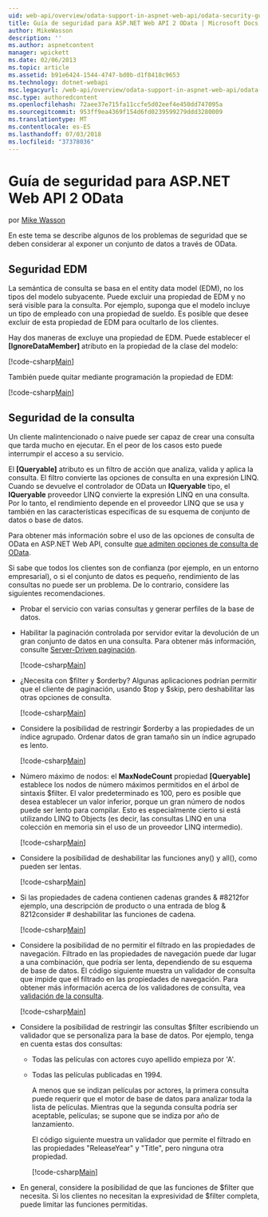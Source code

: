 ```yaml
---
uid: web-api/overview/odata-support-in-aspnet-web-api/odata-security-guidance
title: Guía de seguridad para ASP.NET Web API 2 OData | Microsoft Docs
author: MikeWasson
description: ''
ms.author: aspnetcontent
manager: wpickett
ms.date: 02/06/2013
ms.topic: article
ms.assetid: b91e6424-1544-4747-bd0b-d1f8418c9653
ms.technology: dotnet-webapi
msc.legacyurl: /web-api/overview/odata-support-in-aspnet-web-api/odata-security-guidance
msc.type: authoredcontent
ms.openlocfilehash: 72aee37e715fa11ccfe5d02eef4e450dd747095a
ms.sourcegitcommit: 953ff9ea4369f154d6fd0239599279ddd3280009
ms.translationtype: MT
ms.contentlocale: es-ES
ms.lasthandoff: 07/03/2018
ms.locfileid: "37378036"
---
```

<a name="security-guidance-for-aspnet-web-api-2-odata"></a>Guía de seguridad para ASP.NET Web API 2 OData
====================
por [Mike Wasson](https://github.com/MikeWasson)

En este tema se describe algunos de los problemas de seguridad que se deben considerar al exponer un conjunto de datos a través de OData.

## <a name="edm-security"></a>Seguridad EDM

La semántica de consulta se basa en el entity data model (EDM), no los tipos del modelo subyacente. Puede excluir una propiedad de EDM y no será visible para la consulta. Por ejemplo, suponga que el modelo incluye un tipo de empleado con una propiedad de sueldo. Es posible que desee excluir de esta propiedad de EDM para ocultarlo de los clientes.

Hay dos maneras de excluye una propiedad de EDM. Puede establecer el **[IgnoreDataMember]** atributo en la propiedad de la clase del modelo:

[!code-csharp[Main](odata-security-guidance/samples/sample1.cs)]

También puede quitar mediante programación la propiedad de EDM:

[!code-csharp[Main](odata-security-guidance/samples/sample2.cs)]

## <a name="query-security"></a>Seguridad de la consulta

Un cliente malintencionado o naive puede ser capaz de crear una consulta que tarda mucho en ejecutar. En el peor de los casos esto puede interrumpir el acceso a su servicio.

El **[Queryable]** atributo es un filtro de acción que analiza, valida y aplica la consulta. El filtro convierte las opciones de consulta en una expresión LINQ. Cuando se devuelve el controlador de OData un **IQueryable** tipo, el **IQueryable** proveedor LINQ convierte la expresión LINQ en una consulta. Por lo tanto, el rendimiento depende en el proveedor LINQ que se usa y también en las características específicas de su esquema de conjunto de datos o base de datos.

Para obtener más información sobre el uso de las opciones de consulta de OData en ASP.NET Web API, consulte [que admiten opciones de consulta de OData](supporting-odata-query-options.md).

Si sabe que todos los clientes son de confianza (por ejemplo, en un entorno empresarial), o si el conjunto de datos es pequeño, rendimiento de las consultas no puede ser un problema. De lo contrario, considere las siguientes recomendaciones.

- Probar el servicio con varias consultas y generar perfiles de la base de datos.
- Habilitar la paginación controlada por servidor evitar la devolución de un gran conjunto de datos en una consulta. Para obtener más información, consulte [Server-Driven paginación](supporting-odata-query-options.md#server-paging). 

    [!code-csharp[Main](odata-security-guidance/samples/sample3.cs)]
- ¿Necesita con $filter y $orderby? Algunas aplicaciones podrían permitir que el cliente de paginación, usando $top y $skip, pero deshabilitar las otras opciones de consulta. 

    [!code-csharp[Main](odata-security-guidance/samples/sample4.cs)]
- Considere la posibilidad de restringir $orderby a las propiedades de un índice agrupado. Ordenar datos de gran tamaño sin un índice agrupado es lento. 

    [!code-csharp[Main](odata-security-guidance/samples/sample5.cs)]
- Número máximo de nodos: el **MaxNodeCount** propiedad **[Queryable]** establece los nodos de número máximos permitidos en el árbol de sintaxis $filter. El valor predeterminado es 100, pero es posible que desea establecer un valor inferior, porque un gran número de nodos puede ser lento para compilar. Esto es especialmente cierto si está utilizando LINQ to Objects (es decir, las consultas LINQ en una colección en memoria sin el uso de un proveedor LINQ intermedio). 

    [!code-csharp[Main](odata-security-guidance/samples/sample6.cs)]
- Considere la posibilidad de deshabilitar las funciones any() y all(), como pueden ser lentas. 

    [!code-csharp[Main](odata-security-guidance/samples/sample7.cs)]
- Si las propiedades de cadena contienen cadenas grandes & #8212for ejemplo, una descripción de producto o una entrada de blog & 8212consider # deshabilitar las funciones de cadena. 

    [!code-csharp[Main](odata-security-guidance/samples/sample8.cs)]
- Considere la posibilidad de no permitir el filtrado en las propiedades de navegación. Filtrado en las propiedades de navegación puede dar lugar a una combinación, que podría ser lenta, dependiendo de su esquema de base de datos. El código siguiente muestra un validador de consulta que impide que el filtrado en las propiedades de navegación. Para obtener más información acerca de los validadores de consulta, vea [validación de la consulta](supporting-odata-query-options.md#query-validation). 

    [!code-csharp[Main](odata-security-guidance/samples/sample9.cs)]
- Considere la posibilidad de restringir las consultas $filter escribiendo un validador que se personaliza para la base de datos. Por ejemplo, tenga en cuenta estas dos consultas: 

  - Todas las películas con actores cuyo apellido empieza por 'A'.
  - Todas las películas publicadas en 1994.

    A menos que se indizan películas por actores, la primera consulta puede requerir que el motor de base de datos para analizar toda la lista de películas. Mientras que la segunda consulta podría ser aceptable, películas; se supone que se indiza por año de lanzamiento.

    El código siguiente muestra un validador que permite el filtrado en las propiedades "ReleaseYear" y "Title", pero ninguna otra propiedad.

    [!code-csharp[Main](odata-security-guidance/samples/sample10.cs)]
- En general, considere la posibilidad de que las funciones de $filter que necesita. Si los clientes no necesitan la expresividad de $filter completa, puede limitar las funciones permitidas.
